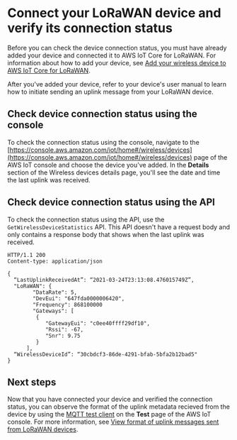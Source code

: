 # Connect your LoRaWAN device and verify its connection status<a name="connect-iot-lorawan-device-connection-status"></a>

Before you can check the device connection status, you must have already added your device and connected it to AWS IoT Core for LoRaWAN\. For information about how to add your device, see [Add your wireless device to AWS IoT Core for LoRaWAN](connect-iot-lorawan-end-devices-add.md)\.

After you've added your device, refer to your device's user manual to learn how to initiate sending an uplink message from your LoRaWAN device\.

## Check device connection status using the console<a name="connect-iot-lorawan-device-connection-status-console"></a>

To check the connection status using the console, navigate to the [https://console.aws.amazon.com/iot/home#/wireless/devices](https://console.aws.amazon.com/iot/home#/wireless/devices) page of the AWS IoT console and choose the device you've added\. In the **Details** section of the Wireless devices details page, you'll see the date and time the last uplink was received\.

## Check device connection status using the API<a name="connect-iot-lorawan-device-connection-status-api"></a>

To check the connection status using the API, use the `GetWirelessDeviceStatistics` API\. This API doesn't have a request body and only contains a response body that shows when the last uplink was received\.

```
HTTP/1.1 200
Content-type: application/json

{  
  “LastUplinkReceivedAt”: “2021-03-24T23:13:08.476015749Z”,
  "LoRaWAN": {
        "DataRate": 5,
        "DevEui": "647fda0000006420",
        "Frequency": 868100000
        "Gateways": [ 
         { 
            "GatewayEui": "c0ee40ffff29df10",
            "Rssi": -67,
            "Snr": 9.75
         }
      ],
  “WirelessDeviceId”: “30cbdcf3-86de-4291-bfab-5bfa2b12bad5"
}
```

## Next steps<a name="connect-iot-lorawan-device-connection-next-steps"></a>

Now that you have connected your device and verified the connection status, you can observe the format of the uplink metadata recieved from the device by using the [ MQTT test client](https://console.aws.amazon.com/iot/home#/test) on the **Test** page of the AWS IoT console\. For more information, see [View format of uplink messages sent from LoRaWAN devices](connect-iot-lorawan-uplink-metadata-format.md)\.